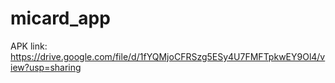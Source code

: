 # micard_app

APK link: https://drive.google.com/file/d/1fYQMjoCFRSzg5ESy4U7FMFTpkwEY9Ol4/view?usp=sharing

